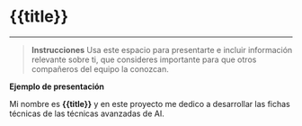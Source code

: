 # {{title}}
---
> **Instrucciones**
> Usa este espacio para presentarte e incluir información relevante sobre ti, que consideres importante para que otros compañeros del equipo la conozcan. 

**Ejemplo de presentación**

Mi nombre es **{{title}}** y en este proyecto me dedico a desarrollar las fichas técnicas de las técnicas avanzadas de AI.


